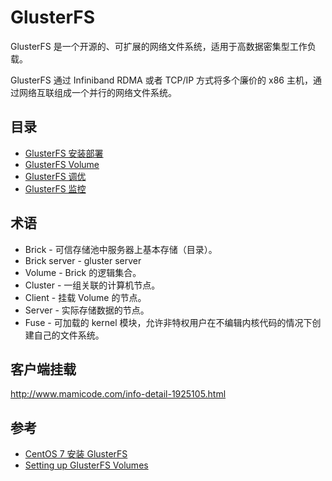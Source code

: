 # GlusterFS

GlusterFS 是一个开源的、可扩展的网络文件系统，适用于高数据密集型工作负载。

GlusterFS 通过 Infiniband RDMA 或者 TCP/IP 方式将多个廉价的 x86 主机，通过网络互联组成一个并行的网络文件系统。


## 目录

* [GlusterFS 安装部署](./gluster-installation.md)
* [GlusterFS Volume](./gluster-volume.md)
* [GlusterFS 调优](./gluster-performance.md)
* [GlusterFS 监控](./gluster-monitor.md)


## 术语

* Brick - 可信存储池中服务器上基本存储（目录）。
* Brick server - gluster server
* Volume - Brick 的逻辑集合。
* Cluster - 一组关联的计算机节点。
* Client - 挂载 Volume 的节点。
* Server - 实际存储数据的节点。
* Fuse - 可加载的 kernel 模块，允许非特权用户在不编辑内核代码的情况下创建自己的文件系统。


## 客户端挂载

http://www.mamicode.com/info-detail-1925105.html


## 参考

* [CentOS 7 安装 GlusterFS](http://www.cnblogs.com/jicki/p/5801712.html)
* [Setting up GlusterFS Volumes](http://docs.gluster.org/en/latest/Administrator%20Guide/Setting%20Up%20Volumes/)

